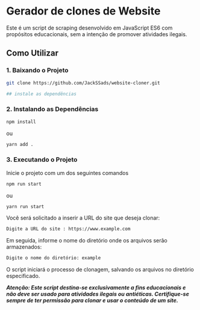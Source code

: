 # Gerador de clones de Website

Este é um script de scraping desenvolvido em JavaScript ES6 com propósitos educacionais, sem a intenção de promover atividades ilegais.

## Como Utilizar

### 1. Baixando o Projeto

```bash
git clone https://github.com/JackSSads/website-cloner.git

## instale as dependências
```

### 2. Instalando as Dependências
```bash
npm install
```
ou

```bash
yarn add .
```

### 3. Executando o Projeto
Inicie o projeto com um dos seguintes comandos

```bash
npm run start
```

ou 

```bash
yarn run start 
``` 

Você será solicitado a inserir a URL do site que deseja clonar:

```bash
Digite a URL do site : https://www.example.com
```
Em seguida, informe o nome do diretório onde os arquivos serão armazenados:

```bash
Digite o nome do diretório: example
```
O script iniciará o processo de clonagem, salvando os arquivos no diretório especificado.

***Atenção: Este script destina-se exclusivamente a fins educacionais e não deve ser usado para atividades ilegais ou antiéticas. Certifique-se sempre de ter permissão para clonar e usar o conteúdo de um site.***
